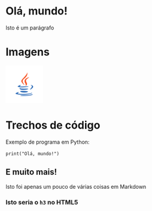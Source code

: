 # Olá, mundo!
 Isto é um parágrafo

# Imagens

![Ícone do Java](java.png)

# Trechos de código

Exemplo de programa em Python:

```
print("Olá, mundo!")
```

## E muito mais!
Isto foi apenas um pouco de várias coisas em Markdown
### Isto seria o ```h3``` no HTML5